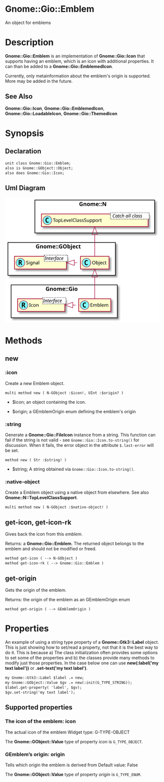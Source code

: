 Gnome::Gio::Emblem
==================

An object for emblems

Description
===========

**Gnome::Gio::Emblem** is an implementation of **Gnome::Gio::Icon** that supports having an emblem, which is an icon with additional properties. It can than be added to a **Gnome::Gio::EmblemedIcon**.

Currently, only metainformation about the emblem's origin is supported. More may be added in the future.

See Also
--------

**Gnome::Gio::Icon**, **Gnome::Gio::EmblemedIcon**, **Gnome::Gio::LoadableIcon**, **Gnome::Gio::ThemedIcon**

Synopsis
========

Declaration
-----------

    unit class Gnome::Gio::Emblem;
    also is Gnome::GObject::Object;
    also does Gnome::Gio::Icon;

Uml Diagram
-----------

![](plantuml/Emblem.svg)

Methods
=======

new
---

### :icon

Create a new Emblem object.

    multi method new ( N-GObject :$icon!, UInt :$origin? )

  * $icon; an object containing the icon.

  * $origin; a GEmblemOrigin enum defining the emblem's origin

### :string

Generate a **Gnome::Gio::FileIcon** instance from a string. This function can fail if the string is not valid - see `Gnome::Gio::Icon.to-string()` for discussion. When it fails, the error object in the attribute `$.last-error` will be set.

    method new ( Str :$string! )

  * $string; A string obtained via `Gnome::Gio::Icon.to-string()`.

### :native-object

Create a Emblem object using a native object from elsewhere. See also **Gnome::N::TopLevelClassSupport**.

    multi method new ( N-GObject :$native-object! )

get-icon, get-icon-rk
---------------------

Gives back the icon from this *emblem*.

Returns: a **Gnome::Gio::Emblem**. The returned object belongs to the emblem and should not be modified or freed.

    method get-icon ( --> N-GObject )
    method get-icon-rk ( --> Gnome::Gio::Emblem )

get-origin
----------

Gets the origin of the emblem.

Returns: the origin of the emblem as an GEmblemOrigin enum

    method get-origin ( --> GEmblemOrigin )

Properties
==========

An example of using a string type property of a **Gnome::Gtk3::Label** object. This is just showing how to set/read a property, not that it is the best way to do it. This is because a) The class initialization often provides some options to set some of the properties and b) the classes provide many methods to modify just those properties. In the case below one can use **new(:label('my text label'))** or **.set-text('my text label')**.

    my Gnome::Gtk3::Label $label .= new;
    my Gnome::GObject::Value $gv .= new(:init(G_TYPE_STRING));
    $label.get-property( 'label', $gv);
    $gv.set-string('my text label');

Supported properties
--------------------

### The icon of the emblem: icon

The actual icon of the emblem Widget type: G-TYPE-OBJECT

The **Gnome::GObject::Value** type of property *icon* is `G_TYPE_OBJECT`.

### GEmblem’s origin: origin

Tells which origin the emblem is derived from Default value: False

The **Gnome::GObject::Value** type of property *origin* is `G_TYPE_ENUM`.


